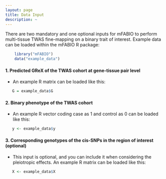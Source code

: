 ```yaml
---
layout: page
title: Data Input
description: ~
---
```

There are two mandatory and one optional inputs for mFABIO to perform multi-tissue TWAS fine-mapping on a binary trait of interest. Example data can be loaded within the mFABIO R package:
```r
    library("mFABIO")
    data("example_data")
 ```

#### 1. Predicted GReX of the TWAS cohort at gene-tissue pair level
  * An example R matrix can be loaded like this:
 ```r
    G = example_data$G
 ```
  
#### 2. Binary phenotype of the TWAS cohort
  * An example R vector coding case as 1 and control as 0 can be loaded like this:
 ```r
    y <- example_data$y
 ```

#### 3. Corresponding genotypes of the cis-SNPs in the region of interest (optional)
  * This input is optional, and you can include it when considering the pleiotropic effects. An example R matrix can be loaded like this:
 ```r
    X <- example_data$X
 ```

